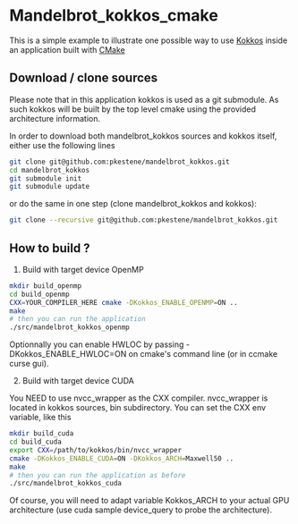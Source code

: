 Mandelbrot_kokkos_cmake
=======================

This is a simple example to illustrate one possible way to use
[Kokkos](https://github.com/kokkos/kokkos) inside an application
built with [CMake](https://cmake.org/)

Download / clone sources
------------------------

Please note that in this application kokkos is used as a git submodule. As such kokkos
will be built by the top level cmake using the provided architecture information.


In order to download both mandelbrot_kokkos sources and kokkos itself, either use the following lines

```bash
git clone git@github.com:pkestene/mandelbrot_kokkos.git
cd mandelbrot_kokkos
git submodule init
git submodule update
```

or do the same in one step (clone mandelbrot_kokkos and kokkos):

```bash
git clone --recursive git@github.com:pkestene/mandelbrot_kokkos.git
```


How to build ?
--------------

1. Build with target device OpenMP


```bash
mkdir build_openmp
cd build_openmp
CXX=YOUR_COMPILER_HERE cmake -DKokkos_ENABLE_OPENMP=ON ..
make
# then you can run the application
./src/mandelbrot_kokkos_openmp
```

Optionnally you can enable HWLOC by passing -DKokkos_ENABLE_HWLOC=ON on cmake's command line (or in ccmake curse gui).

2. Build with target device CUDA

You NEED to use nvcc_wrapper as the CXX compiler. nvcc_wrapper is located in kokkos sources, bin subdirectory. You can set the CXX env variable, like this

```bash
mkdir build_cuda
cd build_cuda
export CXX=/path/to/kokkos/bin/nvcc_wrapper
cmake -DKokkos_ENABLE_CUDA=ON -DKokkos_ARCH=Maxwell50 ..
make
# then you can run the application as before
./src/mandelbrot_kokkos_cuda
```

Of course, you will need to adapt variable Kokkos_ARCH to your actual GPU architecture (use cuda sample device_query to probe the architecture).
